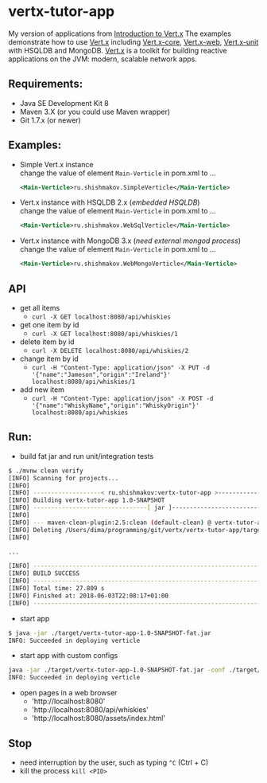 vertx-tutor-app
=======

My version of applications from [Introduction to Vert.x](https://vertx.io/blog/posts/introduction-to-vertx.html)
The examples demonstrate how to use [Vert.x](https://vertx.io) including [Vert.x-core](https://github.com/eclipse/vert.x), [Vert.x-web](https://github.com/vert-x3/vertx-web), [Vert.x-unit](https://github.com/vert-x3/vertx-unit) with HSQLDB and MongoDB.
[Vert.x](https://vertx.io) is a toolkit for building reactive applications on the JVM: modern, scalable network apps.

## Requirements:
  * Java SE Development Kit 8
  * Maven 3.X (or you could use Maven wrapper)
  * Git 1.7.x (or newer)


## Examples:
 * Simple Vert.x instance<br/>
   change the value of element `Main-Verticle` in pom.xml to ...
   ```xml
   <Main-Verticle>ru.shishmakov.SimpleVerticle</Main-Verticle>
   ```

 * Vert.x instance with HSQLDB 2.x (*embedded HSQLDB*)<br/>
   change the value of element `Main-Verticle` in pom.xml to ...
   ```xml
   <Main-Verticle>ru.shishmakov.WebSqlVerticle</Main-Verticle>
   ```

 * Vert.x instance with MongoDB 3.x (*need external mongod process*)<br/>
   change the value of element `Main-Verticle` in pom.xml to ...
   ```xml
   <Main-Verticle>ru.shishmakov.WebMongoVerticle</Main-Verticle>
   ```


## API
 * get all items
    - `curl -X GET localhost:8080/api/whiskies`
 * get one item by id
    - `curl -X GET localhost:8080/api/whiskies/1`
 * delete item by id
    - `curl -X DELETE localhost:8080/api/whiskies/2`
 * change item by id
    - `curl -H "Content-Type: application/json" -X PUT -d '{"name":"Jameson","origin":"Ireland"}' localhost:8080/api/whiskies/1`
 * add new item
    - `curl -H "Content-Type: application/json" -X POST -d '{"name":"WhiskyName","origin":"WhiskyOrigin"}' localhost:8080/api/whiskies`


## Run:
 * build fat jar and run unit/integration tests
```bash
$ ./mvnw clean verify
[INFO] Scanning for projects...
[INFO]
[INFO] -------------------< ru.shishmakov:vertx-tutor-app >--------------------
[INFO] Building vertx-tutor-app 1.0-SNAPSHOT
[INFO] --------------------------------[ jar ]---------------------------------
[INFO]
[INFO] --- maven-clean-plugin:2.5:clean (default-clean) @ vertx-tutor-app ---
[INFO] Deleting /Users/dima/programming/git/vertx/vertx-tutor-app/target
[INFO]

...

[INFO] ------------------------------------------------------------------------
[INFO] BUILD SUCCESS
[INFO] ------------------------------------------------------------------------
[INFO] Total time: 27.809 s
[INFO] Finished at: 2018-06-03T22:08:17+01:00
[INFO] ------------------------------------------------------------------------
```

 * start app
```bash
$ java -jar ./target/vertx-tutor-app-1.0-SNAPSHOT-fat.jar
INFO: Succeeded in deploying verticle
```

 * start app with custom configs
```bash
java -jar ./target/vertx-tutor-app-1.0-SNAPSHOT-fat.jar -conf ./target/classes/application-conf.json
INFO: Succeeded in deploying verticle
```

 * open pages in a web browser
     - 'http://localhost:8080'
     - 'http://localhost:8080/api/whiskies'
     - 'http://localhost:8080/assets/index.html'

## Stop
 * need interruption by the user, such as typing `^C` (Ctrl + C)
 * kill the process `kill <PID>`
